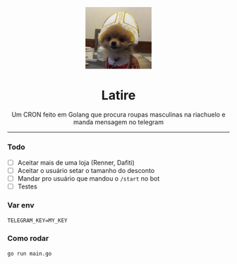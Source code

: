 <p align="center">
  <img src="latire.png" width="150" />
  <h1 align="center">Latire</h1>
  <p align="center">
    Um CRON feito em Golang que procura roupas masculinas na riachuelo e manda mensagem no telegram
  </p>
</p>

---

### Todo

- [  ] Aceitar mais de uma loja (Renner, Dafiti)
- [  ] Aceitar o usuário setar o tamanho do desconto
- [  ] Mandar pro usuário que mandou o `/start` no bot
- [  ] Testes

### Var env

```
TELEGRAM_KEY=MY_KEY
```

### Como rodar 

```
go run main.go
```
